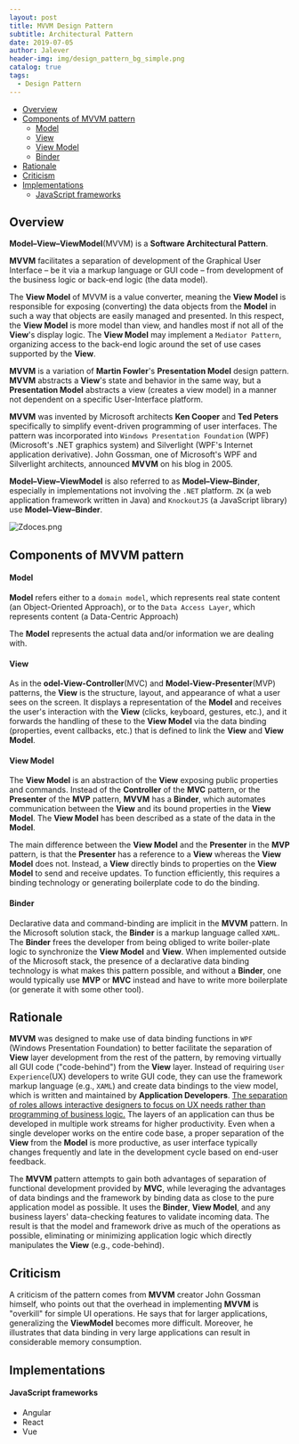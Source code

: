 ```yaml
---
layout: post
title: MVVM Design Pattern
subtitle: Architectural Pattern
date: 2019-07-05
author: Jalever
header-img: img/design_pattern_bg_simple.png
catalog: true
tags:
  - Design Pattern
---
```


- [Overview](#overview)
- [Components of MVVM pattern](#components-of-mvvm-pattern)
    - [Model](#model)
    - [View](#view)
    - [View Model](#view-model)
    - [Binder](#binder)
- [Rationale](#rationale)
- [Criticism](#criticism)
- [Implementations](#implementations)
    - [JavaScript frameworks](#javaScript-frameworks)

## Overview
<strong>Model–View–ViewModel</strong>(MVVM) is a <strong>Software Architectural Pattern</strong>.

<strong>MVVM</strong> facilitates a separation of development of the Graphical User Interface – be it via a markup language or GUI code – from development of the business logic or back-end logic (the data model).

The <strong>View Model</strong> of MVVM is a value converter, meaning the <strong>View Model</strong> is responsible for exposing (converting) the data objects from the <strong>Model</strong> in such a way that objects are easily managed and presented. In this respect, the <strong>View Model</strong> is more model than view, and handles most if not all of the <strong>View</strong>'s display logic. The <strong>View Model</strong> may implement a `Mediator Pattern`, organizing access to the back-end logic around the set of use cases supported by the <strong>View</strong>.

<strong>MVVM</strong> is a variation of <strong>Martin Fowler</strong>'s <strong>Presentation Model</strong> design pattern. <strong>MVVM</strong> abstracts a <strong>View</strong>'s state and behavior in the same way, but a <strong>Presentation Model</strong> abstracts a view (creates a view model) in a manner not dependent on a specific User-Interface platform.

<strong>MVVM</strong> was invented by Microsoft architects <strong>Ken Cooper</strong> and <strong>Ted Peters</strong> specifically to simplify event-driven programming of user interfaces. The pattern was incorporated into `Windows Presentation Foundation` (WPF) (Microsoft's .NET graphics system) and Silverlight (WPF's Internet application derivative). John Gossman, one of Microsoft's WPF and Silverlight architects, announced <strong>MVVM</strong> on his blog in 2005.

<strong>Model–View–ViewModel</strong> is also referred to as <strong>Model–View–Binder</strong>, especially in implementations not involving the `.NET` platform. `ZK` (a web application framework written in Java) and `KnockoutJS` (a JavaScript library) use <strong>Model–View–Binder</strong>.

![Zdoces.png](https://s2.ax1x.com/2019/07/05/Zdoces.png)

## Components of MVVM pattern

#### Model
<strong>Model</strong> refers either to a `domain model`, which represents real state content (an Object-Oriented Approach), or to the `Data Access Layer`, which represents content (a Data-Centric Approach)

The <strong>Model</strong> represents the actual data and/or information we are dealing with.

#### View
As in the <strong>odel-View-Controller</strong>(MVC) and <strong>Model-View-Presenter</strong>(MVP) patterns, the <strong>View</strong> is the structure, layout, and appearance of what a user sees on the screen. It displays a representation of the <strong>Model</strong> and receives the user's interaction with the <strong>View</strong> (clicks, keyboard, gestures, etc.), and it forwards the handling of these to the <strong>View Model</strong> via the data binding (properties, event callbacks, etc.) that is defined to link the <strong>View</strong> and <strong>View Model</strong>.

#### View Model
The <strong>View Model</strong> is an abstraction of the <strong>View</strong> exposing public properties and commands. Instead of the <strong>Controller</strong> of the <strong>MVC</strong> pattern, or the <strong>Presenter</strong> of the <strong>MVP</strong> pattern, <strong>MVVM</strong> has a <strong>Binder</strong>, which automates communication between the <strong>View</strong> and its bound properties in the <strong>View Model</strong>. The <strong>View Model</strong> has been described as a state of the data in the <strong>Model</strong>.

The main difference between the <strong>View Model</strong> and the <strong>Presenter</strong> in the <strong>MVP</strong> pattern, is that the <strong>Presenter</strong> has a reference to a <strong>View</strong> whereas the <strong>View Model</strong> does not. Instead, a <strong>View</strong> directly binds to properties on the <strong>View Model</strong> to send and receive updates. To function efficiently, this requires a binding technology or generating boilerplate code to do the binding.

#### Binder
Declarative data and command-binding are implicit in the <strong>MVVM</strong> pattern. In the Microsoft solution stack, the <strong>Binder</strong> is a markup language called `XAML`. The <strong>Binder</strong> frees the developer from being obliged to write boiler-plate logic to synchronize the <strong>View Model</strong> and <strong>View</strong>. When implemented outside of the Microsoft stack, the presence of a declarative data binding technology is what makes this pattern possible, and without a <strong>Binder</strong>, one would typically use <strong>MVP</strong> or <strong>MVC</strong> instead and have to write more boilerplate (or generate it with some other tool).

## Rationale
<strong>MVVM</strong> was designed to make use of data binding functions in `WPF` (Windows Presentation Foundation) to better facilitate the separation of <strong>View</strong> layer development from the rest of the pattern, by removing virtually all GUI code ("code-behind") from the <strong>View</strong> layer. Instead of requiring `User Experience`(UX) developers to write GUI code, they can use the framework markup language (e.g., `XAML`) and create data bindings to the view model, which is written and maintained by <strong>Application Developers</strong>. <ins>The separation of roles allows interactive designers to focus on UX needs rather than programming of business logic.</ins> The layers of an application can thus be developed in multiple work streams for higher productivity. Even when a single developer works on the entire code base, a proper separation of the <strong>View</strong> from the <strong>Model</strong> is more productive, as user interface typically changes frequently and late in the development cycle based on end-user feedback.

The <strong>MVVM</strong> pattern attempts to gain both advantages of separation of functional development provided by <strong>MVC</strong>, while leveraging the advantages of data bindings and the framework by binding data as close to the pure application model as possible. It uses the <strong>Binder</strong>, <strong>View Model</strong>, and any business layers' data-checking features to validate incoming data. The result is that the model and framework drive as much of the operations as possible, eliminating or minimizing application logic which directly manipulates the <strong>View</strong> (e.g., code-behind).

## Criticism
A criticism of the pattern comes from <strong>MVVM</strong> creator John Gossman himself, who points out that the overhead in implementing <strong>MVVM</strong> is "overkill" for simple UI operations. He says that for larger applications, generalizing the <strong>ViewModel</strong> becomes more difficult. Moreover, he illustrates that data binding in very large applications can result in considerable memory consumption.

## Implementations
#### JavaScript frameworks
- Angular
- React
- Vue
